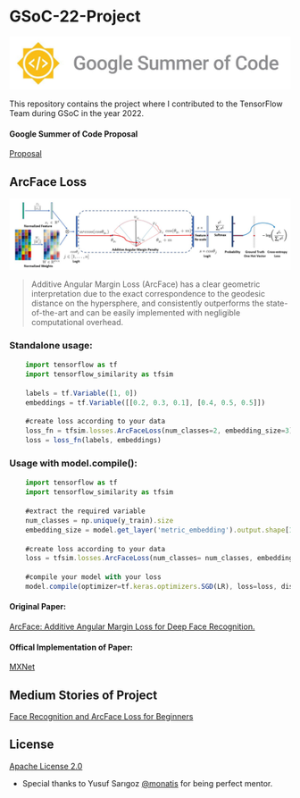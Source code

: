 # GSoC-22-Project
![](https://github.com/aylinaydincs/GSoC-22-Project/blob/main/Photos/GSOC.jpg)


This repository contains the project where I contributed to the TensorFlow Team during GSoC in the year 2022.
#### Google Summer of Code Proposal
[Proposal](https://github.com/aylinaydincs/GSoC-22-Project/blob/main/Proposal/proposal.pdf)


## ArcFace Loss
![](https://github.com/aylinaydincs/GSoC-22-Project/blob/main/Photos/architecture.jpg)

>Additive Angular Margin Loss (ArcFace) has a clear geometric interpretation due to the exact correspondence to the geodesic distance on the hypersphere, and consistently outperforms the state-of-the-art and can be easily implemented with negligible computational overhead.


### Standalone usage:

```javascript
    import tensorflow as tf
    import tensorflow_similarity as tfsim

    labels = tf.Variable([1, 0])
    embeddings = tf.Variable([[0.2, 0.3, 0.1], [0.4, 0.5, 0.5]])
    
    #create loss according to your data
    loss_fn = tfsim.losses.ArcFaceLoss(num_classes=2, embedding_size=3)
    loss = loss_fn(labels, embeddings)

```

### Usage with model.compile():

```javascript
    import tensorflow as tf
    import tensorflow_similarity as tfsim
    
    #extract the required variable
    num_classes = np.unique(y_train).size
    embedding_size = model.get_layer('metric_embedding').output.shape[1]
    
    #create loss according to your data
    loss = tfsim.losses.ArcFaceLoss(num_classes= num_classes, embedding_size=embedding_size, name="ArcFaceLoss")
    
    #compile your model with your loss
    model.compile(optimizer=tf.keras.optimizers.SGD(LR), loss=loss, distance=distance)
```

#### Original Paper:
[ArcFace: Additive Angular Margin Loss for Deep Face Recognition.](https://arxiv.org/abs/1801.07698v3)

#### Offical Implementation of Paper: 
[MXNet](https://github.com/deepinsight/insightface)

## Medium Stories of Project
[Face Recognition and ArcFace Loss for Beginners](https://medium.com/@aylin.aydin/face-recognition-and-arcface-loss-for-beginners-cdfddbf7e88)

## License
[Apache License 2.0](https://www.apache.org/licenses/LICENSE-2.0)

- Special thanks to Yusuf Sarıgoz [@monatis](https://github.com/monatis) for being perfect mentor.

